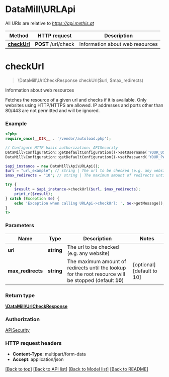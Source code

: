 # DataMill\URLApi

All URIs are relative to *https://api.methis.at*

Method | HTTP request | Description
------------- | ------------- | -------------
[**checkUrl**](URLApi.md#checkUrl) | **POST** /url/check | Information about web resources


# **checkUrl**
> \DataMill\UrlCheckResponse checkUrl($url, $max_redirects)

Information about web resources

Fetches the resource of a given url and checks if it is available. Only websites using HTTP/HTTPS are allowed. IP addresses and ports other than 80/443 are not permitted and will be ignored.

### Example
```php
<?php
require_once(__DIR__ . '/vendor/autoload.php');

// Configure HTTP basic authorization: APISecurity
DataMill\Configuration::getDefaultConfiguration()->setUsername('YOUR_USERNAME');
DataMill\Configuration::getDefaultConfiguration()->setPassword('YOUR_PASSWORD');

$api_instance = new DataMill\Api\URLApi();
$url = "url_example"; // string | The url to be checked (e.g. any website)
$max_redirects = "10"; // string | The maximum amount of redirects until the lookup for the root resource will be stopped (default **10**)

try {
    $result = $api_instance->checkUrl($url, $max_redirects);
    print_r($result);
} catch (Exception $e) {
    echo 'Exception when calling URLApi->checkUrl: ', $e->getMessage(), PHP_EOL;
}
?>
```

### Parameters

Name | Type | Description  | Notes
------------- | ------------- | ------------- | -------------
 **url** | **string**| The url to be checked (e.g. any website) |
 **max_redirects** | **string**| The maximum amount of redirects until the lookup for the root resource will be stopped (default **10**) | [optional] [default to 10]

### Return type

[**\DataMill\UrlCheckResponse**](../Model/UrlCheckResponse.md)

### Authorization

[APISecurity](../../README.md#APISecurity)

### HTTP request headers

 - **Content-Type**: multipart/form-data
 - **Accept**: application/json

[[Back to top]](#) [[Back to API list]](../../README.md#documentation-for-api-endpoints) [[Back to Model list]](../../README.md#documentation-for-models) [[Back to README]](../../README.md)


